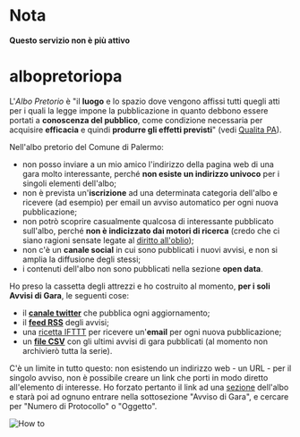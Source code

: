 # Nota

**Questo servizio non è più attivo**

albopretoriopa
==============

L'*Albo Pretorio* è "il **luogo** e lo spazio dove vengono affissi tutti quegli atti per i quali la legge impone la pubblicazione in quanto debbono essere portati a **conoscenza del pubblico**, come condizione necessaria per acquisire **efficacia** e quindi **produrre gli effetti previsti**" (vedi [Qualita PA](http://qualitapa.gov.it/relazioni-con-i-cittadini/open-government/strumenti-della-pa-digitale/albo-pretorio-on-line/)).

Nell'albo pretorio del Comune di Palermo:
* non posso inviare a un mio amico l'indirizzo della pagina web di una gara molto interessante, perché **non esiste un indirizzo univoco** per i singoli elementi dell'albo;
* non è prevista un'**iscrizione** ad una determinata categoria dell'albo e ricevere (ad esempio) per email un avviso automatico per ogni nuova pubblicazione;
* non potrò scoprire casualmente qualcosa di interessante pubblicato sull'albo, perché **non è indicizzato dai motori di ricerca** (credo che ci siano ragioni sensate legate al [diritto all'oblio](https://it.wikipedia.org/wiki/Diritto_all'oblio));
* non c'è un **canale social** in cui sono pubblicati i nuovi avvisi, e non si amplia la diffusione degli stessi;
* i contenuti dell'albo non sono pubblicati nella sezione **open data**.

Ho preso la cassetta degli attrezzi e ho costruito al momento, **per i soli  Avvisi di Gara**,  le seguenti cose:

* il **[canale twitter](https://twitter.com/albopretoriopa)** che pubblica ogni aggiornamento;
* il **[feed RSS](http://pipes.yahoo.com/pipes/pipe.run?_id=cf98396256f62f6364df2be5bf5b74e1&_render=rss&urlinput1=http%3A%2F%2Falbopretorio.comune.palermo.it%2Falbopretorio%2Fjsp%2Fhome.jsp%3Fmodo%3Dinfo%26info%3Dscelta_tipo_documento.jsp%26AP%3DAP%26TD%3D60%26ARECOD%3D70)** degli avvisi;
* una [ricetta IFTTT](https://ifttt.com/recipes/202623-inviami-un-email-per-ogni-avviso-di-gara-dell-albo-pretorio-del-comune-di-palermo) per ricevere un'**email** per ogni nuova pubblicazione;
* un **[file CSV](http://bit.ly/albopretoriopa_avvisi)** con gli ultimi avvisi di gara pubblicati (al momento non archivierò tutta la serie).

C'è un limite in tutto questo: non esistendo un indirizzo web - un URL - per il singolo avviso, non è possibile creare un link che porti in modo diretto all'elemento di interesse. Ho forzato pertanto il link ad una [sezione](http://albopretorio.comune.palermo.it/albopretorio/jsp/home.jsp?modo=info&info=scelta_tipo_documento.jsp&AP=AP&TD=60&ARECOD=70) dell'albo e starà poi ad ognuno entrare nella sottosezione "Avviso di Gara", e cercare per "Numero di Protocollo" o "Oggetto".

![How to](/guida/albopretoriopa_01_howto.gif?raw=true "How to")
